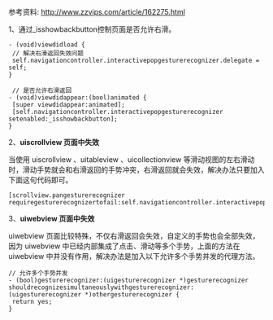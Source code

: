 参考资料: http://www.zzvips.com/article/162275.html

1、通过_isshowbackbutton控制页面是否允许右滑。

```
- (void)viewdidload { 
 // 解决右滑返回失效问题
 self.navigationcontroller.interactivepopgesturerecognizer.delegate = self;
}

 // 是否允许右滑返回
- (void)viewdidappear:(bool)animated {
 [super viewdidappear:animated]; 
 [self.navigationcontroller.interactivepopgesturerecognizer setenabled:_isshowbackbutton];
}
```



2、**uiscrollview 页面中失效**

当使用 uiscrollview 、uitableview 、uicollectionview 等滑动视图的左右滑动时，滑动手势就会和右滑返回的手势冲突，右滑返回就会失效，解决办法只要加入下面这句代码即可。

```
[scrollview.pangesturerecognizer requiregesturerecognizertofail:self.navigationcontroller.interactivepopgesturerecognizer];
```

3、**uiwebview 页面中失效**

uiwebview 页面比较特殊，不仅右滑返回会失效，自定义的手势也会全部失效，因为 uiwebview 中已经内部集成了点击、滑动等多个手势，上面的方法在 uiwebview 中并没有作用，解决办法是加入以下允许多个手势并发的代理方法。

```
// 允许多个手势并发
- (bool)gesturerecognizer:(uigesturerecognizer *)gesturerecognizer shouldrecognizesimultaneouslywithgesturerecognizer:(uigesturerecognizer *)othergesturerecognizer {
 return yes;
}
```

